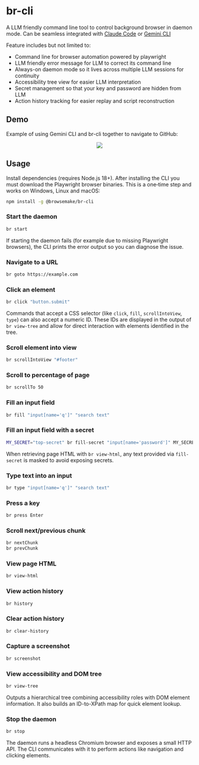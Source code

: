 # br-cli
A LLM friendly command line tool to control background browser in daemon mode. Can be seamless integrated with [Claude Code](https://github.com/anthropics/claude-code) or [Gemini CLI](https://github.com/google-gemini/gemini-cli)

Feature includes but not limited to:
- Command line for browser automation powered by playwright
- LLM friendly error message for LLM to correct its command line
- Always-on daemon mode so it lives across multiple LLM sessions for continuity
- Accessibility tree view for easier LLM interpretation
- Secret management so that your key and password are hidden from LLM
- Action history tracking for easier replay and script reconstruction

## Demo
Example of using Gemini CLI and br-cli together to navigate to GitHub:
<div align="center">
    <a href="https://www.loom.com/share/0ef198e259864ae08afa9ae9f78acfa">
      <img style="max-width:300px;" src="https://cdn.loom.com/sessions/thumbnails/0ef198e259864ae08afa9ae9f78acfac-3e42df07f2040874-full-play.gif">
    </a>
</div>

## Usage
Install dependencies (requires Node.js 18+). After installing the CLI you must
download the Playwright browser binaries. This is a one‑time step and works on
Windows, Linux and macOS:

```bash
npm install -g @browsemake/br-cli
```

### Start the daemon
```bash
br start
```
If starting the daemon fails (for example due to missing Playwright browsers),
the CLI prints the error output so you can diagnose the issue.

### Navigate to a URL
```bash
br goto https://example.com
```

### Click an element

```bash
br click "button.submit"
```

Commands that accept a CSS selector (like `click`, `fill`, `scrollIntoView`, `type`) can also accept a numeric ID. These IDs are displayed in the output of `br view-tree` and allow for direct interaction with elements identified in the tree.

### Scroll element into view

```bash
br scrollIntoView "#footer"
```

### Scroll to percentage of page

```bash
br scrollTo 50
```

### Fill an input field

```bash
br fill "input[name='q']" "search text"
```

### Fill an input field with a secret

```bash
MY_SECRET="top-secret" br fill-secret "input[name='password']" MY_SECRET
```

When retrieving page HTML with `br view-html`, any text provided via
`fill-secret` is masked to avoid exposing secrets.

### Type text into an input

```bash
br type "input[name='q']" "search text"
```

### Press a key

```bash
br press Enter
```

### Scroll next/previous chunk

```bash
br nextChunk
br prevChunk
```

### View page HTML

```bash
br view-html
```

### View action history

```bash
br history
```

### Clear action history

```bash
br clear-history
```

### Capture a screenshot

```bash
br screenshot
```

### View accessibility and DOM tree

```bash
br view-tree
```

Outputs a hierarchical tree combining accessibility roles with DOM element
information. It also builds an ID-to-XPath map for quick element lookup.

### Stop the daemon

```bash
br stop
```

The daemon runs a headless Chromium browser and exposes a small HTTP API. The CLI communicates with it to perform actions like navigation and clicking elements.

